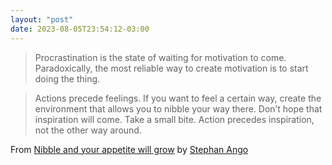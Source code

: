 ```yaml
---
layout: "post"
date: 2023-08-05T23:54:12-03:00
---
```


> Procrastination is the state of waiting for motivation to come. Paradoxically, the most reliable way to create motivation is to start doing the thing.

> Actions precede feelings. If you want to feel a certain way, create the environment that allows you to nibble your way there. Don’t hope that inspiration will come. Take a small bite. Action precedes inspiration, not the other way around.

From [Nibble and your appetite will grow](https://stephanango.com/nibble) by [Stephan Ango](https://stephanango.com/)
